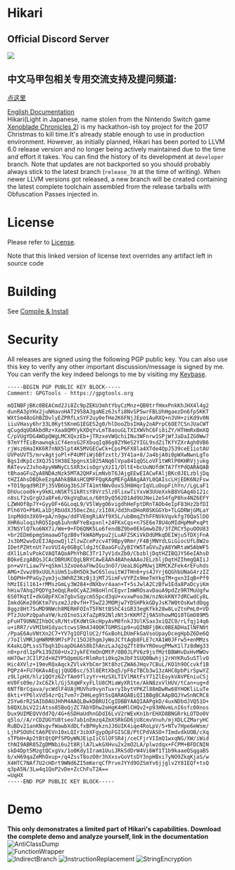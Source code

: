 # Hikari

## Official Discord Server
[![](https://img.shields.io/badge/chat-on--discord-7289da.svg?style=flat-square&longCache=true&logo=discord)](https://discord.gg/ebrfvfm)

## 中文马甲包相关专用交流支持及提问频道:
[点这里](https://discord.gg/QmVWajb)

[English Documentation](https://github.com/HikariObfuscator/Hikari/wiki)   
Hikari(Light in Japanese, name stolen from the Nintendo Switch game [Xenoblade Chronicles 2](http://www.nintendo.co.uk/Games/Nintendo-Switch/Xenoblade-Chronicles-2-1233955.html)) is my hackathon-ish toy project for the 2017 Christmas to kill time.It's already stable enough to use in production environment. However, as initially planned, Hikari  has been ported to LLVM 6.0 release version and no longer being actively maintained due to the time and effort it takes. You can find the history of its development at ``developer`` branch. Note that updates are not backported so you should probably always stick to the latest branch (``release_70`` at the time of writing). When newer LLVM versions got released, a new branch will be created containing the latest complete toolchain assembled from the release tarballs with Obfuscation Passes injected in.
# License
Please refer to [License](https://github.com/HikariObfuscator/Hikari/wiki/License). 

Note that this linked version of license text overrides any artifact left in source code

# Building
See [Compile & Install](https://github.com/HikariObfuscator/Hikari/wiki/Compile-&-Install)

# Security
All releases are signed using the following PGP public key. You can also use this key to verify any other important discussion/message is signed by me. You can verify the key indeed belongs to me by visiting my [Keybase](https://keybase.io/navillezhang).

```
-----BEGIN PGP PUBLIC KEY BLOCK-----
Comment: GPGTools - https://gpgtools.org

mQINBFjBKc0BEACmd2Ji8Zc9pZEKU3mhtYbyCzMnz+QB0trfHmxPnkKhJHX4l4g2
dunRA3pYHx2juNHavoHAT2958AJgaNEz6Jsfi8NvSP5wrFBLUhHgaezDn6fpSKKT
WXtSm48oGhBZDvlyEZPRfLxSYF2uy0efHe2K6FNjJEpoiAuRXQ+n3VH+ziKd9v0N
iiuVHasy6hr33L0KytSKnmG1EGES2g0/hlDooZbsIHAy2oAPrpC6OE7CSnJUaCWT
qCugdqUOAkbdRz+Xaa8QMYykXDqYvLmT8aouGLTXIXWVhC6Fi8iZY/HTHmRxBmXQ
C/pVUgYDG4WOpQWgLMCXQxzEb+jTRzxeVWQchiINu3WFnrw1SPjWfJaDaIZG0Ww7
97mYffEiBnawnqkiCf4ensG2FXbuqIq86g8ZYNeS2YIGL9sdZiTKfYZXrAgh0VB6
rjWsz6HaIKK6R7nNX5lpt4K5MVGECwCk+CpsP6FX8la4XTde4QpJ539ceE1iotAU
UVPeUVT5/mrvAgtjoPl+P4UMfiWj6Bfzxtt/3Y41a+8/Ja4bjA0i0pWXwNwnLgTo
BgsIdKpIc3XQJ51tH38E3pgnsX1025ANq6lVpa841qQSLoVF1tWRlP0KHRVjjukg
RATevvZJxho4pyHWNyCLSXR3xisOgryXzI1/DltE+bcUuNUfdKTA7fYPdQARAQAB
tBhaaGFuZyA8NDAzNzk5MTA2QHFxLmNvbT6JAjgEEwEIACwFAljBKc0JELzbljDq
tHZIAhsDBQkeEzgAAhkBBAsHCQMFFQgKAgMEFgABAgAAYL0QAIscLHjEDK6NzFsw
+TO19pqd9RIPj35VB6Ug3bSJFTA1mtNWvOoxS3H8HqrIqVLuOopFihYn//LgLaF1
DhUucoo0k+y9kKLnNSKTS1kRtsY8VrzSlz0lixwTiYxvW3UUeXxkB8VGAq4b121c
n8sLf2sQrgUJa8Fe6/OkgVqDaLo/60tDyQ562O1Ad9UJNei2eS4fgP8hx4NZ6EFY
LZWHOf8p7Y+GyyOF+6GLoqL9/V5lWygO6vigdhHeFptDRnTAOb4eIpF83Hz2bfDI
Plh6YO+PbKLa1DjRbUdXJ50ecZmi/z1I0X/dd3hxDHoR0SKGGYb+TLGDRWjGMLaY
1npMddn3X69+pA/n9gw/ddFVEmgRiAVf9X5L/ubBmqZYhFFNVkVqvkfg70QaSlDO
XHR6uloqihRQ5Ipq61uhnNFYeBxpxnl+24FKxCqs+n7SE6e78U4oMIdHpMmPxqPt
X7NSYlQ7ko6NX7i/Wm+9+FD6QNK5Lo6fendBZ9be0EkGmwbZ0/3fZRCY5puOOU83
+br2EDm6pmgSmaawOTgzB0vfkWAbMypu2jLuAFZSKiVkDdUMkqDEIWju5fDXjFnA
Js3bM2wvDzEIJApowQjlZlzwZcePzcv4T9Bpy9Rmr/F4BjMNYdLGiGiocUfL8W2o
IDetPZHtnUt7xoVUI4y0GBgCldgJtCBaaGFuZyBIYW5TaGVuZyA8YWRtaW5AbWF5
dXl1LmlvPokCVAQTAQoAPhYhBC3Tr17yV1dxZb0/CbzbljDqtHZIBQJY56eIAhsD
BQkeEzgABQsJCAcDBRUKCQgLBRYCAwEAAh4BAheAAAoJELzbljDqtHZIhmgQAIiJ
pn+wVrLiaw7V+qSkml3ZxUe6aFHwIGu3nO7/UeaL8GpMUwj1RMCKZFek4rEFuhds
AMG+Zvwz09xUULhiUm51u8H5Dk3wC6SlouitWJTHn6+ys4JYrj6QGhbUNaG4rzIZ
lbQPH+PPaGy2ym3ju3WhRZ3KzBj3jMTJSimFvVYPZx9meTmYkgTM+gxn3IqB+Pf9
hMzIEil161+rMMszGmLy3W284+dNXbvr4aan+T+5sJwlA2CzBfw1Eda8PaDcyiKm
hHiw7Ahq2PQDYg3eQqLReOCyAZJH8oHlnCEgvrImWROsavDauA9pdZz9RTMuUgfw
6S0TKqtI+dkG0pFXCm7gbvSqycmS5pcd3qU+xvxwPoo3W/nzNokKNY7dRCwdCy8L
ImkdGKe20GKtm7Vszm2Jz0vfH+TSwZ2JMOMjw7YDSHPkkGDyJsK7W0tOsKwtdDqg
8ggz8Ht7SuMD9NWch8MERHFOInT5FNttBShC4iGR33egKfkk28w8LvZtnPmL0+VD
PTzJUoPzQpahaYW/kzOInoSiXfaZpR92NlzNt3rKKMfZj9A5VhowMQ10TGmO89M5
pFuHT9UNNZIhbOCsR/NtvEKdWtGkcHpyAvM8fnkJ3UlKSax3xiQZC0/rLfqj14q6
u+iRR7/vVMIbH1dyactcwsS9m4J40OKTGMRSip9+uQINBFjBKc0BEADHaIlNFN0t
/PpaE6AuVNtXn2C7+YV7g1OFQlUC2/fGxBohLDUmFkGaVsoUpayDcegHpbZ6De6Q
/7oIlVMRJqHWRMR9M7sP7c15OJEhgmJyWoJCftAgb8FLE7cXA1W0JFrw5+enMMzs
K4akLQPLssSTbqh1DsapDGA6S8bIhAnzLaJq2qZTt89xYROeugPMwX1l7z8dWg33
n0+prdl1pPk139Z60+Ux2JykFEYmOnQMtP/0B0JLPV6z9jsfMztBBWHvDxHvMWOv
mH7OwrJCIlP2d+HZYP5QpmUGrRlmRoti0kq2mJbF3SUQ0Nwhjj2rHYKRu5uSTlvO
Hic4XVlz+19mvRQxAqckZVlvkYbCmr3Kt8hzCZWA6JHqv7CBuL/KO1h9OCcvkf1B
PQPz4+FU76KAvAEqjjQUDBsc/53l8ERtXbq5/pF6zTBCb3w13zAHC8pbPirSpwYZ
z9LlpHX/hlz1QQYz6ZrTAm9flzyYr+HzSXLTIVlMAtFsY71ZlEoykVAVPEniuCSj
mV0Fs09e/JxC6Zkl/Gj5XqWFxyFLlU8CMiaWyXR1te/AkN8zxVlHUV/tCan+ug+d
6NTfBrCqava/ycWdlF4UAjMUVho9vynTuxryIbytVPKZl88mDwRw68YHOKliLuTe
8kti+YP6lxVd54zrQi7vm7rZHHLeg9tSsQARAQABiQI1BBgBCAApBQJYwSnNCRC8
25Yw6rR2SAIbDAUJHhM4AAQLBwkDBRUICgIDBBYAAQIAAPgkD/4uxNDbdJVQ51O+
b8QXLbLV22iAtso85BoQjZC7AbYDhw2oHgK4mMlCHQv2+p93HNvmLnI6sfc00nos
Dux9UIMEQVVdd7Q/4G+6SDHaUdhnGDdI6LvV2rWExKn1brEHXD8BNGRrkLOTDo0V
q5lo//A/rCDZUGYU8tseo7ab1nEmzq4ZmXSRkGD6jU8cmvVnuh/mjXDLCZMaryHC
RuBDv21anKNsgvfWawbXdDLfxBPHykznJJ6UIK4iqe4RoLpV/5+NTv7Hpe6eWsm/
LjhPSOUhCtA6PEVn10xLQIr3ibXFgypOpFGISCB/PtCPdVASO+7ImdvdkUOB/cXq
sTPbH+Ap2tBtQtQPfSPDyWNJEipIiCGlOFSR4j/ceCFjrVIImQ1wxqNG/XW/iWid
thNI9ABR85ZgDMNbi6u2t8RjlA7LwkGXHvu2x2mO2LA/plwzdqx+FCPM+BFDCNIN
skD4Dpt5MzgtQCxgVx/1o0Kdy1Iram1UuiJRkSdDrW4Vi6Wf1T1b9kaaeQSqgaBS
b/xH69qaZeMhOxup+/q4ZssT8ozO0r3hXxsvGoVtsDY3npHBxi7yNO9ZkqKjaS/w
X4HTC7NAf7U2cHDrt9WNd6ZI5mKerqCfPrveJYYd9OZSmYv6jjglv2Y8IEQf+tsQ
q3pA5N/3Lw4q1QoP2vDe+ZcChFuT2A==
=UqHX
-----END PGP PUBLIC KEY BLOCK-----
```
 
# Demo   
**This only demonstrates a limited part of Hikari's capabilities. Download the complete demo and analyze yourself, link in the documentation**  
![AntiClassDump](https://github.com/HikariObfuscator/Hikari/blob/master/Images/AntiClassDump.jpeg?raw=true)  
![FunctionWrapper](https://github.com/HikariObfuscator/Hikari/blob/master/Images/FunctionWrapper.jpeg?raw=true)  
![IndirectBranch](https://github.com/HikariObfuscator/Hikari/blob/master/Images/IndirectBranch.jpeg?raw=true)
![InstructionReplacement](https://github.com/HikariObfuscator/Hikari/blob/master/Images/InstructionReplacement.jpeg?raw=true)
![StringEncryption](https://github.com/HikariObfuscator/Hikari/blob/master/Images/StringEncryption.jpeg?raw=true)
